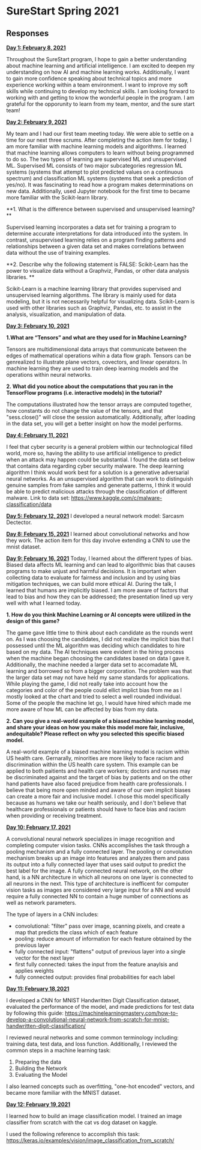 # SureStart Spring 2021

## Responses

<ins>**Day 1: February 8, 2021**</ins>

Throughout the SureStart program, I hope to gain a better understanding about machine learning and artificial intelligence. I am excited to deepen my understanding on how AI and machine learning works. Additionally, I want to gain more confidence speaking about technical topics and more experience working within a team environment. I want to improve my soft skills while continuing to develop my technical skills. I am looking forward to working with and getting to know the wonderful people in the program. I am grateful for the opporunity to learn from my team, mentor, and the sure start team!

<ins>**Day 2: February 9, 2021**</ins>

My team and I had our first team meeting today. We were able to settle on a time for our next three scrums. After completing the action item for today, I am more familiar with machine learning models and algorithms. I learned that machine learning allows computers to learn without being programmed to do so. The two types of learning are supervised ML and unsupervised ML. Supervised ML consists of two major subcategories regression ML systems (systems that attempt to plot predicted values on a continuous spectrum) and classification ML systems (systems that seek a prediction of yes/no). It was fascinating to read how a program makes determinations on new data. Additionally, used Jupyter notebook for the first time to became more familiar with the Scikit-learn library.

**1. What is the difference between supervised and unsupervised learning? **

Supervised learning incorporates a data set for training a program to determine accurate interpretations for data introduced into the system. In contrast, unsupervised learning relies on a program finding patterns and relationships between a given data set and makes correlations between data without the use of training examples.

**2. Describe why the following statement is FALSE: Scikit-Learn has the power to visualize data without a Graphviz, Pandas, or other data analysis libraries. **

Scikit-Learn is a machine learning library that provides supervised and unsupervised learning algorithms. The library is mainly used for data modeling, but it is not necessarily helpful for visualizing data. Scikit-Learn is used with other libraries such as Graphviz, Pandas, etc. to assist in the analysis, visualization, and manipulation of data.

<ins>**Day 3: February 10, 2021**</ins>

**1.What are “Tensors” and what are they used for in Machine Learning?**

Tensors are multidimensional data arrays that communicate between the edges of mathematical operations wihin a data flow graph. Tensors can be genrealized to illustrate plane vectors, covectors, and linear operators. In machine learning they are used to train deep learning models and the operations within neural networks. 

**2. What did you notice about the computations that you ran in the TensorFlow
programs (i.e. interactive models) in the tutorial?**

The computations illustrated how the tensor arrays are computed together, how constants do not change the value of the tensors, and that "sess.close()" will close the session automatically.
Additionally, after loading in the data set, you will get a better insight on how the model performs.  

<ins>**Day 4: February 11, 2021**</ins>

I feel that cyber security is a general problem within our technological filled world, more so, having the ability to use artificial intelligence to predict when an attack may happen could be substantial. I found the data set below that contains data regarding cyber security malware. The deep learning algorithm I think would work best for a solution is a generative adversarial neural networks. As an unsupervised algorithm that can work to distinguish genuine samples from fake samples and generate patterns, I think it would be able to predict malicious attacks through the classification of different malware. 
Link to data set: https://www.kaggle.com/c/malware-classification/data

<ins>**Day 5: February 12, 2021**</ins>
I developed a neural network model: Sarcasm Dectector.

<ins>**Day 8: February 15, 2021**</ins>
I learned about convolutional networks and how they work.
The action item for this day involve extending a CNN to use the mnist dataset.

<ins>**Day 9: February 16, 2021**</ins>
Today, I learned about the different types of bias. Biased data affects ML learning and can lead to algorithmic bias that causes programs to make unjust and harmful decisions. It is important when collecting data to evaluate for fairness and inclusion and by using bias mitigation techniques, we can build more ethical AI. During the talk, I learned that humans are implicitly biased. I am more aware of factors that lead to bias and how they can be addressed; the presentation lined up very well with what I learned today.  

**1. How do you think Machine Learning or AI concepts were utilized in the design of this game?**

The game gave little time to think about each candidate as the rounds went on. As I was choosing the candidates, I did not realize the implicit bias that I possessed until the ML algorithm was deciding which candidates to hire based on my data. The AI techniques were evident in the hiring process when the machine began choosing the candidates based on data I gave it. Additionally, the machine needed a larger data set to accomadate ML learning and borrowed so from a bigger corporation. The problem was that the larger data set may not have held my same standards for applications. While playing the game, I did not really take into account how the categories and color of the people could ellict implict bias from me as I mostly looked at the chart and tried to select a well rounded individual. Some of the people the machine let go, I would have hired which made me more aware of how ML can be affected by bias from my data.

**2. Can you give a real-world example of a biased machine learning model, and share your ideas on how you make this model more fair, inclusive, andequitable? Please reflect on why you selected this specific biased model.**

A real-world example of a biased machine learning model is racism within US health care. Gernarally, minorities are more likely to face racism and discrimination within the US health care system. This example can be applied to both paitients and health care workers; doctors and nurses may be discriminated against and the target of bias by patients and on the other hand patients have also faced prejudice from health care professionals. I believe that being more open minded and aware of our own implicit biases can create a more fair and inclusive model. I chose this model specifically because as humans we take our health seriously, and I don't believe that healthcare professionals or patients should have to face bias and racism when providing or receiving treatment.

<ins>**Day 10: February 17, 2021**</ins>

A convolutional neural network specializes in image recognition and completing computer vision tasks. CNNs accomplishes the task through a pooling mechanism and a fully connected layer. The pooling or convolution mechanism breaks up an image into features and analyzes them and pass its output into a fully connected layer that uses said output to predict the best label for the image.
A fully connected neural network, on the other hand, is a NN architecture in which all neurons on one layer is connected to all neurons in the next. This type of architecture is inefficent for computer vision tasks as images are considered very large input for a NN and would require a fully connected NN to contain a huge number of connections as well as network parameters. 

The type of layers in a CNN includes:
- convolutional: "filter" pass over image, scanning pixels, and create a map that predicts the class which of each feature
- pooling: reduce amount of information for each feature obtained by the previous layer
- fully connected input: "flattens" output of previous layer into a single vector for the next layer
- first fully connected: takes the input from the feature anaylsis and applies weights
- fully connected output: provides final probabilities for each label

<ins>**Day 11: February 18,2021**</ins>

I developed a CNN for MNIST Handwritten Digit Classification dataset, evaluated the performance of the model, and made predictions for test data by following this guide: https://machinelearningmastery.com/how-to-develop-a-convolutional-neural-network-from-scratch-for-mnist-handwritten-digit-classification/

I reviewed neural networks and some common terminology including: training data, test data, and loss function. Additionally, I reviewed the common steps in a machine learning task:
1) Preparing the data
2) Building the Network
3) Evaluating the Model

I also learned concepts such as overfitting, "one-hot encoded" vectors, and became more familiar with the MNIST dataset.

<ins>**Day 12: February 19,2021**</ins>

I learned how to build an image classification model. I trained an image classifier from scratch with the cat vs dog dataset on kaggle. 

I used the following reference to accomplish this task: https://keras.io/examples/vision/image_classification_from_scratch/
